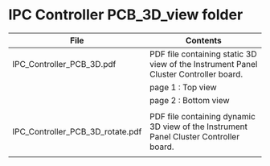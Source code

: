 # IPC Controller PCB_3D_view folder  

|                  File                   |                                     Contents                                           |
|-----------------------------------------|----------------------------------------------------------------------------------------|
| IPC_Controller_PCB_3D.pdf               | PDF file containing static 3D view of the Instrument Panel Cluster Controller board.   |
|                                         |         page 1 : Top view                                                              |
|                                         |         page 2 : Bottom view                                                           |
|                                         |                                                                                        |
| IPC_Controller_PCB_3D_rotate.pdf        | PDF file containing dynamic 3D view of the Instrument Panel Cluster Controller board.  |
|                                         |                                                                                        |
